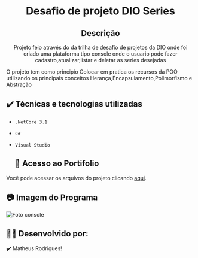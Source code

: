 <h1 align="center">Desafio de projeto DIO Series</h1>
<p align="center">


<h2 align="center"> Descrição</h2>
<p align="center">Projeto feio através do da trilha de desafio de projetos da DIO onde foi criado uma plataforma tipo console onde o usuario pode fazer cadastro,atualizar,listar
e deletar as series desejadas</p>
<p>O projeto tem como principio Colocar em pratica os recursos da POO utilizando os principais conceitos Herança,Encapsulamento,Polimorfismo e Abstração<p>
  
  ## ✔️ Técnicas e tecnologias utilizadas

- ``.NetCore 3.1``
- ``C#``
- ``Visual Studio``
  
  ## 📁 Acesso ao Portifolio
Você pode acessar os arquivos do projeto clicando [aqui](https://github.com/MatheusRGPereira/DIO-Series).
  
 ## 📷 Imagem do Programa
  ![Foto console](https://user-images.githubusercontent.com/100168699/176941218-8d06e5f0-a6f8-4602-93c9-affbe6aa29a0.png)
  
  ## 🧑‍🎨 Desenvolvido por:
  ✔️ Matheus Rodrigues!
